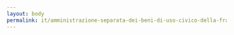 ```yaml
---
layout: body
permalink: it/amministrazione-separata-dei-beni-di-uso-civico-della-frazione-di-san-giorgio/
---
```


